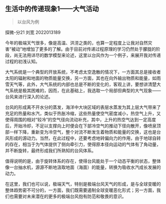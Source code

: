 ## 生活中的传递现象1——大气活动

> 以台风为例

探微-分21 刘宽 2022013189

今年的极端天气很多，像是高温、洪涝之类的，也算一定程度上让我对自然灾害“被动”地增加了更多的了解。由于目前对传递过程原理的学习仍然处于朦胧的阶段，尚无法用详尽的数学模型来论述，这里以台风作为一个例子，来展开我对传递过程的初浅认知。

大气系统是一个典型的开放系统，不考虑太空逸散的情况下，一方面其总是接收者太阳的辐射和地面的物质能量交换，另一方面，其也在向外输出物质和能量，如雨雪天气等，此外，大气系统的内部也总是不断的变化的，客观上讲，要想讲清楚大气系统是极其困难的，因而，在此基础上，我选取一个局部但典型的大气现象——台风来进行深入的论述。

台风的形成离不开水分的蒸发，海洋中大块区域的表层水蒸发为其上层大气带来了充足的热量和水汽，类似于热胀冷缩，这些热量使空气密度减小，热空气上升，又使得周围的相对“较冷”的空气径向流动补充，其中，上升的热空气达到一定高度后，开始冷却，不足以支撑向上时便会在下部冷空气的推动下径向散开，像喷泉顶部一样下降，重新变为冷空气，整个对流不断发生着物质和能量的交换，这也是台风形成的源动力。当然，在此过程中，还要考虑地转偏向力的作用，由于地球自转的存在，相当于为气体提供了侧向牵引力，使得原本径向运动的气体有了角动量，并不断旋转，最终形成我们所熟知的台风体系。

值得说明的是，由于旋转体系的存在，使得台风能处于一个动态平衡的状态，整体像一台抽水机，源源不断地汲取地面（海面）的能量，转换为吸收水汽成长发展的动力。

在这里，我们也可以说，极端天气，特别是极端台风天气的形成，是与全球变暖的整体趋势密不可分的，一方面，我们既需要遏制全球变暖恶化形式；另一方面，我们也需要对未来潜在的更多的极端台风抱有防范和敬畏的意识。
